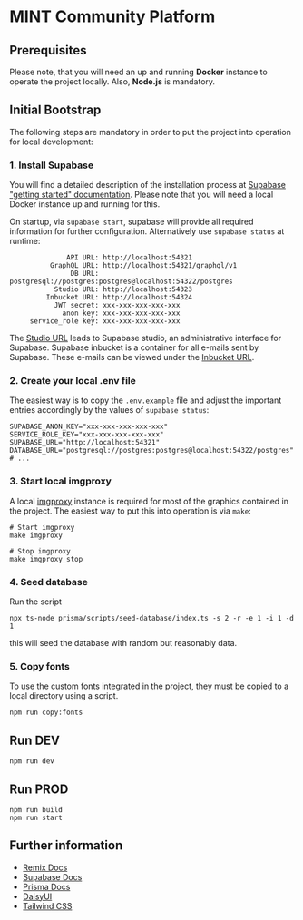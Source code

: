 # MINT Community Platform

## Prerequisites

Please note, that you will need an up and running **Docker** instance to operate the project locally. Also, **Node.js** is mandatory.

## Initial Bootstrap

The following steps are mandatory in order to put the project into operation for local development:

### 1. Install Supabase

You will find a detailed description of the installation process at [Supabase "getting started" documentation](https://supabase.com/docs/guides/cli/getting-started).
Please note that you will need a local Docker instance up and running for this.

On startup, via `supabase start`, supabase will provide all required information for further configuration.
Alternatively use `supabase status` at runtime:

```dotenv
              API URL: http://localhost:54321
          GraphQL URL: http://localhost:54321/graphql/v1
               DB URL: postgresql://postgres:postgres@localhost:54322/postgres
           Studio URL: http://localhost:54323
         Inbucket URL: http://localhost:54324
           JWT secret: xxx-xxx-xxx-xxx-xxx
             anon key: xxx-xxx-xxx-xxx-xxx
     service_role key: xxx-xxx-xxx-xxx-xxx
```

The [Studio URL](http://localhost:54323) leads to Supabase studio, an administrative interface for Supabase.
Supabase inbucket is a container for all e-mails sent by Supabase. These e-mails can be viewed under the [Inbucket URL](http://localhost:54324).

### 2. Create your local .env file

The easiest way is to copy the `.env.example` file and adjust the important entries accordingly by the values of `supabase status`:

```dotenv
SUPABASE_ANON_KEY="xxx-xxx-xxx-xxx-xxx"
SERVICE_ROLE_KEY="xxx-xxx-xxx-xxx-xxx"
SUPABASE_URL="http://localhost:54321"
DATABASE_URL="postgresql://postgres:postgres@localhost:54322/postgres"
# ...
```

### 3. Start local imgproxy

A local [imgproxy](https://imgproxy.net/) instance is required for most of the graphics contained in the project. The easiest way to put this into operation is via `make`:

```shell
# Start imgproxy
make imgproxy

# Stop imgproxy
make imgproxy_stop
```

### 4. Seed database

Run the script

```shell
npx ts-node prisma/scripts/seed-database/index.ts -s 2 -r -e 1 -i 1 -d 1
```

this will seed the database with random but reasonably data.

### 5. Copy fonts

To use the custom fonts integrated in the project, they must be copied to a local directory using a script.

```shell
npm run copy:fonts
```

## Run DEV

```shell
npm run dev
```

## Run PROD

```shell
npm run build
npm run start
```

## Further information

- [Remix Docs](https://remix.run/docs)
- [Supabase Docs](https://supabase.com/docs)
- [Prisma Docs](https://www.prisma.io/docs/orm)
- [DaisyUI](https://daisyui.com/)
- [Tailwind CSS](https://tailwindcss.com/)
